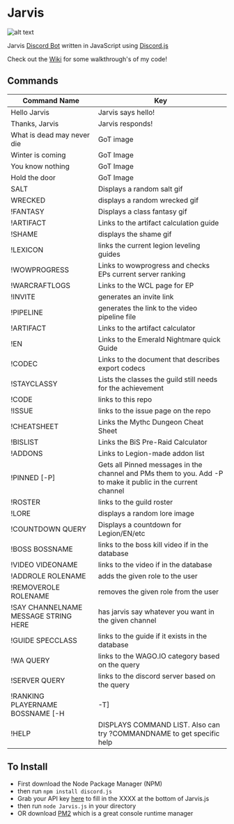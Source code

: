 # Jarvis 
![alt text](http://a1.mzstatic.com/us/r30/Purple/v4/8d/83/e2/8d83e20f-03ba-084a-5186-c03d5409b875/icon175x175.jpeg "Jarvis Logo")

Jarvis [Discord Bot](https://blog.discordapp.com/the-robot-revolution-has-unofficially-begun/) written in JavaScript using [Discord.js](https://github.com/hydrabolt/discord.js/)

Check out the [Wiki](https://github.com/seanpeters86/Jarvis/wiki) for some walkthrough's of my code!

## Commands
| Command Name  | Key |
| ------------- | ------------- |
| Hello Jarvis |  Jarvis says hello! |
| Thanks, Jarvis | Jarvis responds! |
| What is dead may never die | GoT image |
| Winter is coming | GoT Image |
| You know nothing | GoT Image |
| Hold the door | GoT Image |
| SALT | Displays a random salt gif |
| WRECKED | displays a random wrecked gif |
| !FANTASY | Displays a class fantasy gif |
| !ARTIFACT | Links to the artifact calculation guide |
| !SHAME | displays the shame gif |
| !LEXICON | links the current legion leveling guides |
| !WOWPROGRESS | Links to wowprogress and checks EPs current server ranking |
| !WARCRAFTLOGS | Links to the WCL page for EP |
| !INVITE | generates an invite link |
| !PIPELINE | generates the link to the video pipeline file |
| !ARTIFACT | Links to the artifact calculator |
| !EN | Links to the Emerald Nightmare quick Guide |
| !CODEC | Links to the document that describes export codecs |
| !STAYCLASSY | Lists the classes the guild still needs for the achievement |
| !CODE | links to this repo |
| !ISSUE | links to the issue page on the repo |
| !CHEATSHEET | Links the Mythc Dungeon Cheat Sheet |
| !BISLIST | Links the BiS Pre-Raid Calculator |
| !ADDONS | Links to Legion-made addon list |
| !PINNED [-P] | Gets all Pinned messages in the channel and PMs them to you. Add -P to make it public in the current channel |
| !ROSTER | links to the guild roster |
| !LORE | displays a random lore image |
| !COUNTDOWN QUERY | Displays a countdown for Legion/EN/etc |
| !BOSS BOSSNAME | links to the boss kill video if in the database |
| !VIDEO VIDEONAME | links to the video if in the database |
| !ADDROLE ROLENAME | adds the given role to the user |
| !REMOVEROLE ROLENAME | removes the given role from the user |
| !SAY CHANNELNAME MESSAGE STRING HERE| has jarvis say whatever you want in the given channel |
| !GUIDE SPECCLASS | links to the guide if it exists in the database |
| !WA QUERY | links to the WAGO.IO category based on the query |
| !SERVER QUERY | links to the discord server based on the query |
| !RANKING PLAYERNAME BOSSNAME [-H | -T] | queries WCL for rankings on the given boss for the given player for their specific class/spec (-H = Healing | -T = Tanking) |
| !HELP | DISPLAYS COMMAND LIST. Also can try ?COMMANDNAME to get specific help |



## To Install
- First download the Node Package Manager (NPM)
- then run ```npm install discord.js```
- Grab your API key [here](https://discordapp.com/developers/docs/topics/oauth2) to fill in the XXXX at the bottom of Jarvis.js
- then run ```node Jarvis.js``` in your directory
- OR download [PM2](https://github.com/Unitech/PM2/) which is a great console runtime manager
